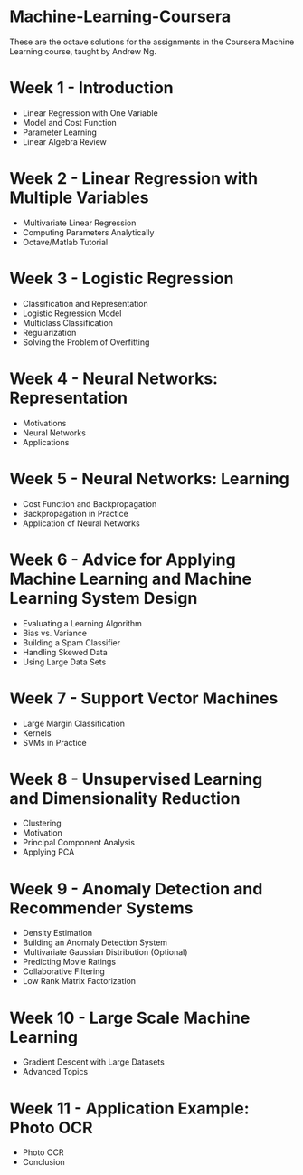 # Machine-Learning-Coursera
These are the octave solutions for the assignments in the Coursera Machine Learning course, taught by Andrew Ng.

# Week 1 - Introduction
- Linear Regression with One Variable
- Model and Cost Function
- Parameter Learning
- Linear Algebra Review

# Week 2 - Linear Regression with Multiple Variables
- Multivariate Linear Regression
- Computing Parameters Analytically
- Octave/Matlab Tutorial

# Week 3 - Logistic Regression
- Classification and Representation
- Logistic Regression Model
- Multiclass Classification
- Regularization
- Solving the Problem of Overfitting

# Week 4 - Neural Networks: Representation
- Motivations
- Neural Networks
- Applications

# Week 5 - Neural Networks: Learning
- Cost Function and Backpropagation
- Backpropagation in Practice
- Application of Neural Networks

# Week 6 - Advice for Applying Machine Learning and Machine Learning System Design
- Evaluating a Learning Algorithm
- Bias vs. Variance
- Building a Spam Classifier
- Handling Skewed Data
- Using Large Data Sets

# Week 7 - Support Vector Machines
- Large Margin Classification
- Kernels
- SVMs in Practice

# Week 8 - Unsupervised Learning and Dimensionality Reduction
- Clustering
- Motivation
- Principal Component Analysis
- Applying PCA

# Week 9 - Anomaly Detection and Recommender Systems
- Density Estimation
- Building an Anomaly Detection System
- Multivariate Gaussian Distribution (Optional)
- Predicting Movie Ratings
- Collaborative Filtering
- Low Rank Matrix Factorization

# Week 10 - Large Scale Machine Learning
- Gradient Descent with Large Datasets
- Advanced Topics

# Week 11 - Application Example: Photo OCR
- Photo OCR
- Conclusion
